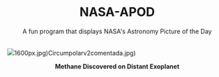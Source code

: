<div align="center">
  <h1>
    NASA-APOD
  </h1>
</div>
  
<div align="center">
  A fun program that displays NASA's Astronomy Picture of the Day
</div>

<br>

![](https://apod.nasa.gov/apod/image/2309/ExoplanetJ2_Jabakenji_5940.jpg)1600px.jpg)Circumpolarv2comentada.jpg)

<p align = "center">
  <b>Methane Discovered on Distant Exoplanet</b>
</p>
